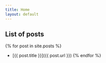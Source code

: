 ```yaml
---
title: Home 
layout: default
---
```



## List of posts

{% for post in site.posts %}
* [{{ post.title }}]({{ post.url }})
{% endfor %}
